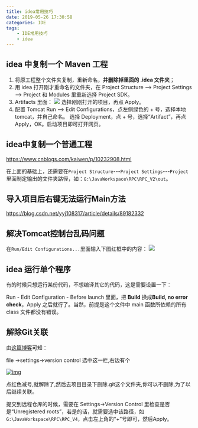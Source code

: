 ```yaml
---
title: idea常用技巧
date: 2019-05-26 17:30:58
categories: IDE
tags: 
	- IDE常用技巧
	- idea
---
```


## idea 中复制一个 Maven 工程

1. 将原工程整个文件夹复制，重新命名，**并删除掉里面的 .idea 文件夹**；
2. 用 idea 打开刚才重命名的文件夹，在 Project Structure ——> Project Settings ——> Project 和 Modules 里重新选择 Project SDK。
3. Artifacts 里面：
   ![](http://ww1.sinaimg.cn/large/005Mjp9lly1g3euu3su7mj30sj0kdmxw.jpg)
   选择刚刚打开的项目，再点 Apply。
4. 配置 Tomcat
   Run ——> Edit Configurations，点左侧绿色的 + 号，选择本地 tomcat，并自己命名。
   选择 Deployment，点 + 号，选择“Artifact”，再点 Apply，OK。启动项目即可打开网页。

## idea中复制一个普通工程

https://www.cnblogs.com/kaiwen/p/10232908.html

在上面的基础上，还需要在`Project Structure`---`Project Settings`---`Project`里面制定输出的文件夹路径，如：`G:\JavaWorkspace\RPC\RPC_V2\out`。

## 导入项目后右键无法运行Main方法

https://blog.csdn.net/yyj108317/article/details/89182332

## 解决Tomcat控制台乱码问题

在`Run/Edit Configurations...`里面输入下图红框中的内容：
![](https://markdown-1259486229.cos.ap-shanghai.myqcloud.com/%E8%A7%A3%E5%86%B3%E6%8E%A7%E5%88%B6%E5%8F%B0%E4%B9%B1%E7%A0%81%E9%97%AE%E9%A2%98.png)

## idea 运行单个程序

有的时候只想运行某份代码，不想编译其它的代码，这是需要设置一下：

Run - Edit Configuration - Before launch 里面，把 **Build** 换成**Build, no error check**，Apply 之后就行了。当然，前提是这个文件中 main 函数所依赖的所有 class 文件都没有错误。

## 解除Git关联

由[这篇博客](https://blog.csdn.net/Alex_81D/article/details/80392935)可知：

file ->settings->version control 选中这一栏,右边有个

[![img](https://gss0.baidu.com/7Po3dSag_xI4khGko9WTAnF6hhy/zhidao/wh%3D600%2C800/sign=33f9d77f55df8db1bc7b74623913f16c/d439b6003af33a8786c9d6fdcd5c10385243b5b5.jpg)](https://gss0.baidu.com/7Po3dSag_xI4khGko9WTAnF6hhy/zhidao/pic/item/d439b6003af33a8786c9d6fdcd5c10385243b5b5.jpg)

点红色减号,就解除了,然后去项目目录下删除.git这个文件夹,你可以不删除,为了以后继续关联。

提交到远程仓库的时候，需要在 Settings->Version Control 里检查是否是“Unregistered roots”，若是的话，就需要选中该路径，如`G:\JavaWorkspace\RPC\RPC_V4`，点击左上角的“+”号即可，然后Apply。